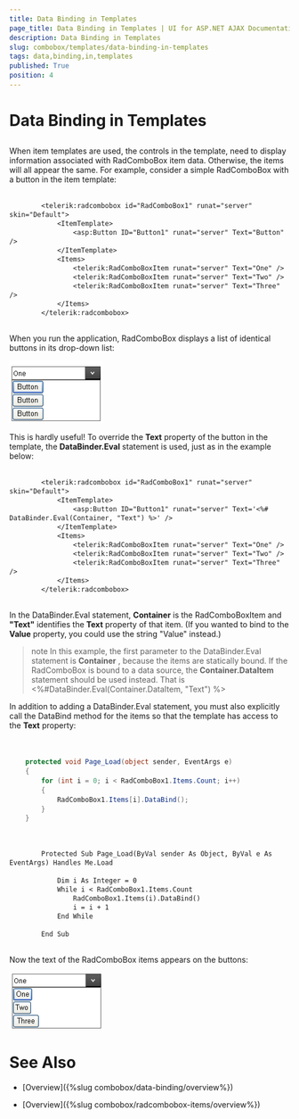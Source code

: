 ```yaml
---
title: Data Binding in Templates
page_title: Data Binding in Templates | UI for ASP.NET AJAX Documentation
description: Data Binding in Templates
slug: combobox/templates/data-binding-in-templates
tags: data,binding,in,templates
published: True
position: 4
---
```


# Data Binding in Templates



## 

When item templates are used, the controls in the template, need to display information associated with RadComboBox item data. Otherwise, the items will all appear the same. For example, consider a simple RadComboBox with a button in the item template:

````ASPNET
	    
	    <telerik:radcombobox id="RadComboBox1" runat="server" skin="Default">
	        <ItemTemplate>
	            <asp:Button ID="Button1" runat="server" Text="Button" />
	        </ItemTemplate>
	        <Items>
	            <telerik:RadComboBoxItem runat="server" Text="One" />
	            <telerik:RadComboBoxItem runat="server" Text="Two" />
	            <telerik:RadComboBoxItem runat="server" Text="Three" />
	        </Items>
	    </telerik:radcombobox>
	    
````



When you run the application, RadComboBox displays a list of identical buttons in its drop-down list:

![ComboBox UnBound Item Template](images/combobox_unbounditemtemplate.png)

This is hardly useful! To override the __Text__ property of the button in the template, the __DataBinder.Eval__ statement is used, just as in the example below:

````ASPNET
	    
	    <telerik:radcombobox id="RadComboBox1" runat="server" skin="Default">
	        <ItemTemplate>
	            <asp:Button ID="Button1" runat="server" Text='<%# DataBinder.Eval(Container, "Text") %>' />
	        </ItemTemplate>
	        <Items>
	            <telerik:RadComboBoxItem runat="server" Text="One" />
	            <telerik:RadComboBoxItem runat="server" Text="Two" />
	            <telerik:RadComboBoxItem runat="server" Text="Three" />
	        </Items>
	    </telerik:radcombobox>
	
````



In the DataBinder.Eval statement, __Container__ is the RadComboBoxItem and __"Text"__ identifies the __Text__ property of that item. (If you wanted to bind to the __Value__ property, you could use the string "Value" instead.)

>note In this example, the first parameter to the DataBinder.Eval statement is __Container__ , because the items are statically bound. If the RadComboBox is bound to a data source, the __Container.DataItem__ statement should be used instead. That is <%#DataBinder.Eval(Container.DataItem, "Text") %>
>


In addition to adding a DataBinder.Eval statement, you must also explicitly call the DataBind method for the items so that the template has access to the __Text__ property:



````C#
	     
	
	protected void Page_Load(object sender, EventArgs e)
	{   
	    for (int i = 0; i < RadComboBox1.Items.Count; i++)   
	    {       
	        RadComboBox1.Items[i].DataBind();   
	    }  
	}
				
````
````VB.NET
	     
	    Protected Sub Page_Load(ByVal sender As Object, ByVal e As EventArgs) Handles Me.Load
	
	        Dim i As Integer = 0
	        While i < RadComboBox1.Items.Count
	            RadComboBox1.Items(i).DataBind()
	            i = i + 1
	        End While
	
	    End Sub
	
````


Now the text of the RadComboBox items appears on the buttons:

![ComboBox With Button Template](images/combobox_boundbuttons.png)

# See Also

 * [Overview]({%slug combobox/data-binding/overview%})

 * [Overview]({%slug combobox/radcombobox-items/overview%})
